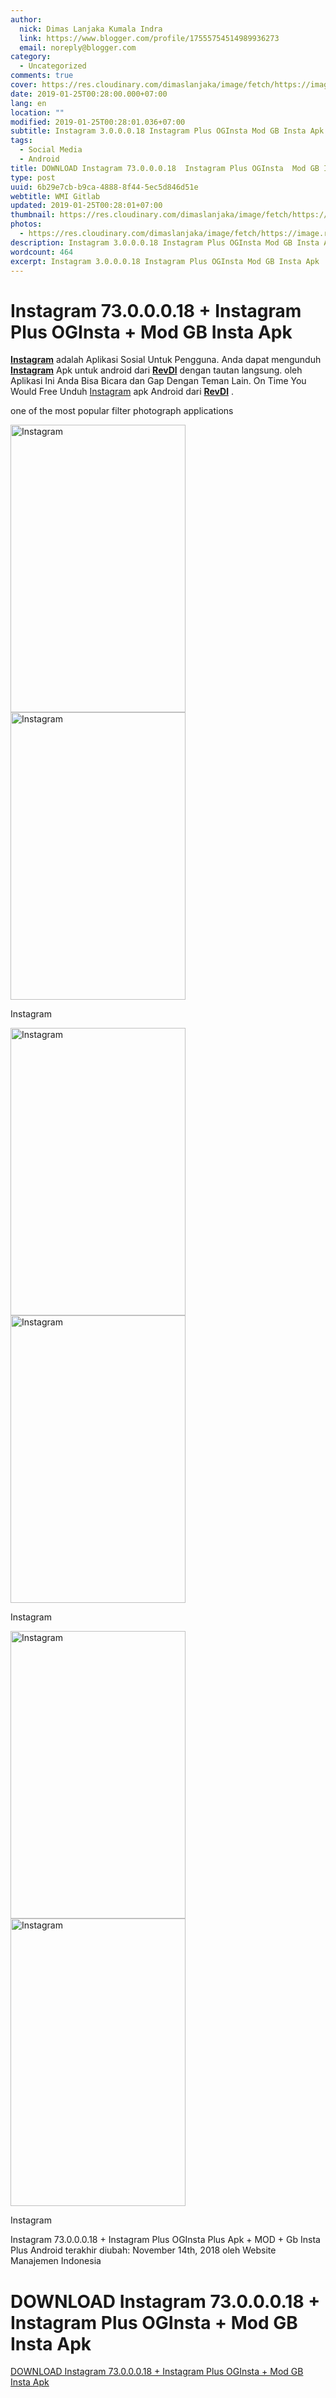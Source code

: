 ```yaml
---
author:
  nick: Dimas Lanjaka Kumala Indra
  link: https://www.blogger.com/profile/17555754514989936273
  email: noreply@blogger.com
category:
  - Uncategorized
comments: true
cover: https://res.cloudinary.com/dimaslanjaka/image/fetch/https://image.revdl.com/2017/instagram-1.png
date: 2019-01-25T00:28:00.000+07:00
lang: en
location: ""
modified: 2019-01-25T00:28:01.036+07:00
subtitle: Instagram 3.0.0.0.18 Instagram Plus OGInsta Mod GB Insta Apk
tags:
  - Social Media
  - Android
title: DOWNLOAD Instagram 73.0.0.0.18  Instagram Plus OGInsta  Mod GB Insta Apk
type: post
uuid: 6b29e7cb-b9ca-4888-8f44-5ec5d846d51e
webtitle: WMI Gitlab
updated: 2019-01-25T00:28:01+07:00
thumbnail: https://res.cloudinary.com/dimaslanjaka/image/fetch/https://image.revdl.com/2017/instagram-1.png
photos:
  - https://res.cloudinary.com/dimaslanjaka/image/fetch/https://image.revdl.com/2017/instagram-1.png
description: Instagram 3.0.0.0.18 Instagram Plus OGInsta Mod GB Insta Apk
wordcount: 464
excerpt: Instagram 3.0.0.0.18 Instagram Plus OGInsta Mod GB Insta Apk
---
```


<h1 for="title"> <span class="notranslate">Instagram 73.0.0.0.18 + Instagram Plus OGInsta + Mod GB Insta Apk</span> </h1> <div>  <div class="post_content entry-content">  <p> <span class="notranslate"><strong><span class="notranslate"><a href="https://web-manajemen.blogspot.com/" class="notranslate">Instagram</a></span></strong> adalah Aplikasi Sosial Untuk Pengguna.</span> <span class="notranslate">Anda dapat mengunduh <strong><a href="https://web-manajemen.blogspot.com/" class="notranslate">Instagram</a></strong> Apk untuk android dari <strong><a href="https://web-manajemen.blogspot.com/" class="notranslate">RevDl</a></strong> dengan tautan langsung.</span> <span class="notranslate">oleh Aplikasi Ini Anda Bisa Bicara dan Gap Dengan Teman Lain.</span> <span class="notranslate">On Time You Would Free Unduh <a href="https://web-manajemen.blogspot.com/" class="notranslate">Instagram</a> apk Android dari <strong><span class="notranslate"><a href="https://web-manajemen.blogspot.com/" class="notranslate">RevDl</a></span></strong> .</span> </p>  <p> <span class="notranslate">one of the most popular filter photograph applications</span> </p> <div class="wp-caption aligncenter"> <a href="https://web-manajemen.blogspot.com/" class="notranslate"><img data-cfsrc="https://image.revdl.com/2017/instagram-1.png" alt="Instagram" width="280" height="460" src="https://res.cloudinary.com/dimaslanjaka/image/fetch/https://image.revdl.com/2017/instagram-1.png"></a> <noscript><img src="https://image.revdl.com/2017/instagram-1.png" alt="Instagram" width="280" height="460"></noscript>  <p class="wp-caption-text"> <span class="notranslate">Instagram</span> </p> </div>  <div class="wp-caption aligncenter"> <a href="https://web-manajemen.blogspot.com/" class="notranslate"><img data-cfsrc="https://image.revdl.com/2017/instagram-2.png" alt="Instagram" width="280" height="460" src="https://res.cloudinary.com/dimaslanjaka/image/fetch/https://image.revdl.com/2017/instagram-2.png"></a> <noscript><img src="https://image.revdl.com/2017/instagram-2.png" alt="Instagram" width="280" height="460"></noscript>  <p class="wp-caption-text"> <span class="notranslate">Instagram</span> </p> </div>  <div class="wp-caption aligncenter"> <a href="https://web-manajemen.blogspot.com/" class="notranslate"><img data-cfsrc="https://image.revdl.com/2017/instagram-3.png" alt="Instagram" width="280" height="460" src="https://res.cloudinary.com/dimaslanjaka/image/fetch/https://image.revdl.com/2017/instagram-3.png"></a> <noscript><img src="https://image.revdl.com/2017/instagram-3.png" alt="Instagram" width="280" height="460"></noscript>  <p class="wp-caption-text"> <span class="notranslate">Instagram</span> </p> </div>  <div class="hatom-extra"> <span class="notranslate"><span class="notranslate entry-title">Instagram 73.0.0.0.18 + Instagram Plus OGInsta Plus Apk + MOD + Gb Insta Plus Android</span> terakhir diubah: <span class="notranslate updated">November 14th, 2018</span> oleh <span class="notranslate author vcard">Website Manajemen Indonesia</span></span> </div> <div class="clear"></div>  </div>  <h1 for="title" class="notranslate">DOWNLOAD Instagram 73.0.0.0.18 + Instagram Plus OGInsta + Mod GB Insta Apk</h1>  <div class="w3-center w3-container w3-border notranslate"> <a href="https://dimaslanjaka-storage.000webhostapp.com/revdl.php?download&amp;path=/instagram-apk.html/" target="_blank" class="w3-btn w3-green" rel="noopener noreferer nofollow">DOWNLOAD Instagram 73.0.0.0.18 + Instagram Plus OGInsta + Mod GB Insta Apk</a> </div>  </div>  <script src="https://codepen.io/dimaslanjaka/pen/aQRrbR.js"></script>